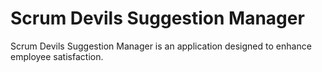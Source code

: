 # Scrum Devils Suggestion Manager

Scrum Devils Suggestion Manager is an application designed to enhance employee satisfaction.